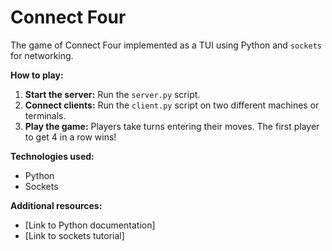 # Connect Four

The game of Connect Four implemented as a TUI using Python and `sockets` for networking.

**How to play:**
1. **Start the server:** Run the `server.py` script.
2. **Connect clients:** Run the `client.py` script on two different machines or terminals.
3. **Play the game:** Players take turns entering their moves. The first player to get 4 in a row wins!

**Technologies used:**
* Python
* Sockets

**Additional resources:**
* [Link to Python documentation]
* [Link to sockets tutorial]
    
